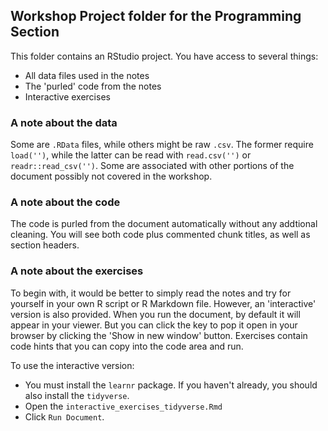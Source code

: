 ## Workshop Project folder for the Programming Section

This folder contains an RStudio project. You have access to several things:

- All data files used in the notes
- The 'purled' code from the notes
- Interactive exercises


### A note about the data

Some are `.RData` files, while others might be raw `.csv`.  The former require `load('')`, while the latter can be read with `read.csv('')` or `readr::read_csv('')`.  Some are associated with other portions of the document possibly not covered in the workshop.

### A note about the code

The code is purled from the document automatically without any addtional cleaning.  You will see both code plus commented chunk titles, as well as section headers.


### A note about the exercises

To begin with, it would be better to simply read the notes and try for yourself in your own R script or R Markdown file.  However, an 'interactive' version is also provided. When you run the document, by default it will appear in your viewer. But you can click the key to pop it open in your browser by clicking the 'Show in new window' button. Exercises contain code hints that you can copy into the code area and run.


To use the interactive version:

  - You must install the `learnr` package.  If you haven't already, you should also install the `tidyverse`.
  - Open the `interactive_exercises_tidyverse.Rmd`
  - Click `Run Document`. 
  
  